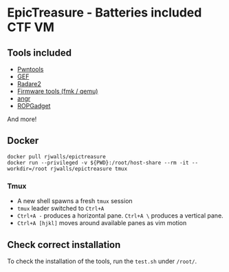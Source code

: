 # EpicTreasure - Batteries included CTF VM

## Tools included
* [Pwntools](https://github.com/gallopsled/pwntools)
* [GEF](https://github.com/hugsy/gef)
* [Radare2](https://github.com/radare/radare2)
* [Firmware tools (fmk / qemu)](http://reverseengineering.stackexchange.com/questions/8829/cross-debugging-for-mips-elf-with-qemu-toolchain)
* [angr](https://github.com/angr/angr)
* [ROPGadget](https://github.com/JonathanSalwan/ROPgadget)

And more!

## Docker

```
docker pull rjwalls/epictreasure
docker run --privileged -v ${PWD}:/root/host-share --rm -it --workdir=/root rjwalls/epictreasure tmux
```

### Tmux
* A new shell spawns a fresh `tmux` session
* `tmux` leader switched to `Ctrl+A`
* `Ctrl+A -` produces a horizontal pane. `Ctrl+A \` produces a vertical pane.
* `Ctrl+A [hjkl]` moves around available panes as vim motion

## Check correct installation

To check the installation of the tools, run the `test.sh` under `/root/`.
